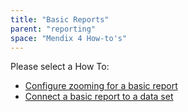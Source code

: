```yaml
---
title: "Basic Reports"
parent: "reporting"
space: "Mendix 4 How-to's"
---
```

Please select a How To:

*   [Configure zooming for a basic report](configure-zooming-for-a-basic-report)
*   [Connect a basic report to a data set](connect-a-basic-report-to-a-data-set)
